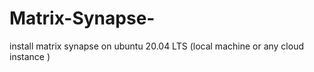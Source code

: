 # Matrix-Synapse-
install matrix synapse on ubuntu 20.04 LTS (local machine or any cloud instance <here GCP>)
